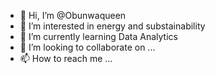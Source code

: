 - 👋 Hi, I’m @Obunwaqueen
- 👀 I’m interested in energy and substainability
- 🌱 I’m currently learning Data Analytics 
- 💞️ I’m looking to collaborate on ...
- 📫 How to reach me ...

<!---
Obunwaqueen/Obunwaqueen is a ✨ special ✨ repository because its `README.md` (this file) appears on your GitHub profile.
You can click the Preview link to take a look at your changes.
--->
